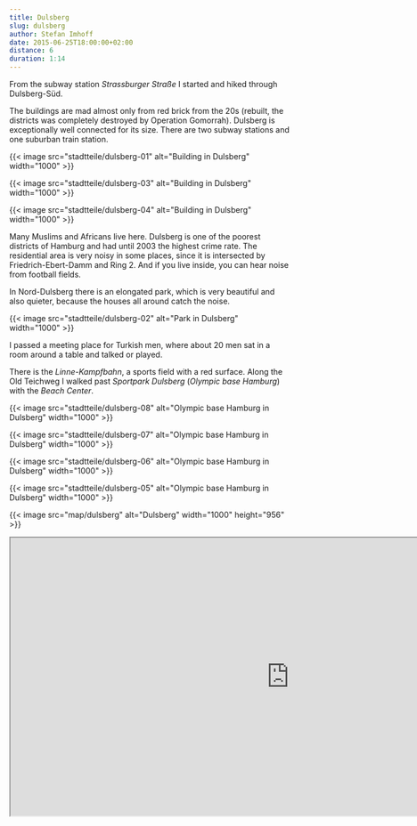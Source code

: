 ```yaml
---
title: Dulsberg
slug: dulsberg
author: Stefan Imhoff
date: 2015-06-25T18:00:00+02:00
distance: 6
duration: 1:14
---
```


From the subway station *Strassburger Straße* I started and hiked through Dulsberg-Süd.

The buildings are mad almost only from red brick from the 20s (rebuilt, the districts was completely destroyed by Operation Gomorrah). Dulsberg is exceptionally well connected for its size. There are two subway stations and one suburban train station.

{{< image src="stadtteile/dulsberg-01" alt="Building in Dulsberg" width="1000" >}}

{{< image src="stadtteile/dulsberg-03" alt="Building in Dulsberg" width="1000" >}}

{{< image src="stadtteile/dulsberg-04" alt="Building in Dulsberg" width="1000" >}}

Many Muslims and Africans live here. Dulsberg is one of the poorest districts of Hamburg and had until 2003 the highest crime rate. The residential area is very noisy in some places, since it is intersected by Friedrich-Ebert-Damm and Ring 2. And if you live inside, you can hear noise from football fields.

In Nord-Dulsberg there is an elongated park, which is very beautiful and also quieter, because the houses all around catch the noise.

{{< image src="stadtteile/dulsberg-02" alt="Park in Dulsberg" width="1000" >}}

I passed a meeting place for Turkish men, where about 20 men sat in a room around a table and talked or played.

There is the *Linne-Kampfbahn*, a sports field with a red surface. Along the Old Teichweg I walked past *Sportpark Dulsberg* (*Olympic base Hamburg*) with the *Beach Center*.

{{< image src="stadtteile/dulsberg-08" alt="Olympic base Hamburg in Dulsberg" width="1000" >}}

{{< image src="stadtteile/dulsberg-07" alt="Olympic base Hamburg in Dulsberg" width="1000" >}}

{{< image src="stadtteile/dulsberg-06" alt="Olympic base Hamburg in Dulsberg" width="1000" >}}

{{< image src="stadtteile/dulsberg-05" alt="Olympic base Hamburg in Dulsberg" width="1000" >}}

{{< image src="map/dulsberg" alt="Dulsberg" width="1000" height="956" >}}

<iframe class="map" src="https://www.google.com/maps/d/u/0/embed?mid=1AnMqAxAuujp1SmoHMmTPpfvPCfQ" width="1000" height="500">
</iframe>

